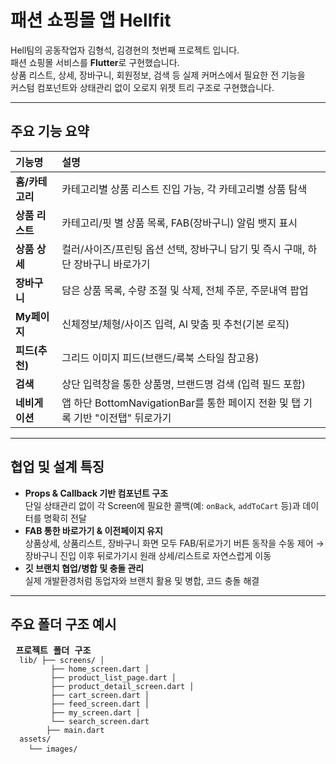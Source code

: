 #  패션 쇼핑몰 앱 Hellfit 
Hell팀의 공동작업자 김형석, 김경현의 첫번째 프로젝트 입니다.  
패션 쇼핑몰 서비스를 **Flutter**로 구현했습니다.  
상품 리스트, 상세, 장바구니, 회원정보, 검색 등 실제 커머스에서 필요한 전 기능을  
커스텀 컴포넌트와 상태관리 없이 오로지 위젯 트리 구조로 구현했습니다.

---

##  주요 기능 요약

| 기능명         | 설명                                                                 |
| :------------- | :------------------------------------------------------------------- |
| **홈/카테고리** | 카테고리별 상품 리스트 진입 가능, 각 카테고리별 상품 탐색                |
| **상품 리스트** | 카테고리/핏 별 상품 목록, FAB(장바구니) 알림 뱃지 표시                  |
| **상품 상세**   | 컬러/사이즈/프린팅 옵션 선택, 장바구니 담기 및 즉시 구매, 하단 장바구니 바로가기 |
| **장바구니**   | 담은 상품 목록, 수량 조절 및 삭제, 전체 주문, 주문내역 팝업             |
| **My페이지**   | 신체정보/체형/사이즈 입력, AI 맞춤 핏 추천(기본 로직)                   |
| **피드(추천)** | 그리드 이미지 피드(브랜드/룩북 스타일 참고용)                          |
| **검색**       | 상단 입력창을 통한 상품명, 브랜드명 검색 (입력 필드 포함)                |
| **네비게이션** | 앱 하단 BottomNavigationBar를 통한 페이지 전환 및 탭 기록 기반 "이전탭" 뒤로가기 |

---

##  협업 및 설계 특징

- **Props & Callback 기반 컴포넌트 구조**  
  단일 상태관리 없이 각 Screen에 필요한 콜백(예: `onBack`, `addToCart` 등)과 데이터를 명확히 전달
- **FAB 통한 바로가기 & 이전페이지 유지**  
  상품상세, 상품리스트, 장바구니 화면 모두 FAB/뒤로가기 버튼 동작을 수동 제어 →  
  장바구니 진입 이후 뒤로가기시 원래 상세/리스트로 자연스럽게 이동
- **깃 브랜치 협업/병합 및 충돌 관리**  
  실제 개발환경처럼 동업자와 브랜치 활용 및 병합, 코드 충돌 해결

---

##  주요 폴더 구조 예시

<pre> <strong>프로젝트 폴더 구조</strong> <code> 
  lib/ ├── screens/ │ 
         ├── home_screen.dart │ 
         ├── product_list_page.dart │
         ├── product_detail_screen.dart │
         ├── cart_screen.dart │
         ├── feed_screen.dart │
         ├── my_screen.dart │
         └── search_screen.dart
        ├── main.dart 
  assets/
    └── images/ </code> </pre>
